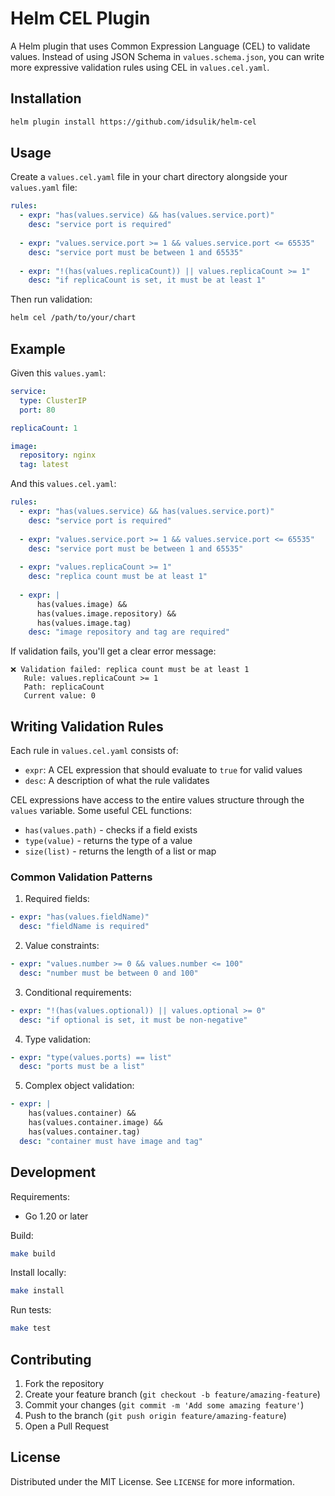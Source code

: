 # Helm CEL Plugin

A Helm plugin that uses Common Expression Language (CEL) to validate values. Instead of using JSON Schema in `values.schema.json`, you can write more expressive validation rules using CEL in `values.cel.yaml`.

## Installation

```bash
helm plugin install https://github.com/idsulik/helm-cel
```

## Usage

Create a `values.cel.yaml` file in your chart directory alongside your `values.yaml` file:

```yaml
rules:
  - expr: "has(values.service) && has(values.service.port)"
    desc: "service port is required"
  
  - expr: "values.service.port >= 1 && values.service.port <= 65535"
    desc: "service port must be between 1 and 65535"
  
  - expr: "!(has(values.replicaCount)) || values.replicaCount >= 1"
    desc: "if replicaCount is set, it must be at least 1"
```

Then run validation:

```bash
helm cel /path/to/your/chart
```

## Example

Given this `values.yaml`:

```yaml
service:
  type: ClusterIP
  port: 80

replicaCount: 1

image:
  repository: nginx
  tag: latest
```

And this `values.cel.yaml`:

```yaml
rules:
  - expr: "has(values.service) && has(values.service.port)"
    desc: "service port is required"
  
  - expr: "values.service.port >= 1 && values.service.port <= 65535"
    desc: "service port must be between 1 and 65535"
  
  - expr: "values.replicaCount >= 1"
    desc: "replica count must be at least 1"
  
  - expr: |
      has(values.image) && 
      has(values.image.repository) && 
      has(values.image.tag)
    desc: "image repository and tag are required"
```

If validation fails, you'll get a clear error message:

```
❌ Validation failed: replica count must be at least 1
   Rule: values.replicaCount >= 1
   Path: replicaCount
   Current value: 0
```

## Writing Validation Rules

Each rule in `values.cel.yaml` consists of:
- `expr`: A CEL expression that should evaluate to `true` for valid values
- `desc`: A description of what the rule validates

CEL expressions have access to the entire values structure through the `values` variable. Some useful CEL functions:

- `has(values.path)` - checks if a field exists
- `type(value)` - returns the type of a value
- `size(list)` - returns the length of a list or map

### Common Validation Patterns

1. Required fields:
```yaml
- expr: "has(values.fieldName)"
  desc: "fieldName is required"
```

2. Value constraints:
```yaml
- expr: "values.number >= 0 && values.number <= 100"
  desc: "number must be between 0 and 100"
```

3. Conditional requirements:
```yaml
- expr: "!(has(values.optional)) || values.optional >= 0"
  desc: "if optional is set, it must be non-negative"
```

4. Type validation:
```yaml
- expr: "type(values.ports) == list"
  desc: "ports must be a list"
```

5. Complex object validation:
```yaml
- expr: |
    has(values.container) && 
    has(values.container.image) && 
    has(values.container.tag)
  desc: "container must have image and tag"
```

## Development

Requirements:
- Go 1.20 or later

Build:
```bash
make build
```

Install locally:
```bash
make install
```

Run tests:
```bash
make test
```

## Contributing

1. Fork the repository
2. Create your feature branch (`git checkout -b feature/amazing-feature`)
3. Commit your changes (`git commit -m 'Add some amazing feature'`)
4. Push to the branch (`git push origin feature/amazing-feature`)
5. Open a Pull Request

## License

Distributed under the MIT License. See `LICENSE` for more information.
